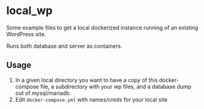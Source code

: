 # local_wp
Some example files to get a local dockerized instance running of an existing WordPress site.

Runs both database and server as containers.

## Usage
1. In a given local directory you want to have a copy of this docker-compose file, a subdirectory with your wp files, and a database dump out of mysql/mariadb.
2. Edit `docker-compose.yml` with names/creds for your local site
